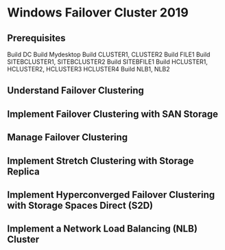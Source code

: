 # Windows Failover Cluster 2019 

## Prerequisites 

Build DC
Build Mydesktop
Build CLUSTER1, CLUSTER2
Build FILE1
Build SITEBCLUSTER1, SITEBCLUSTER2
Build SITEBFILE1
Build HCLUSTER1, HCLUSTER2, HCLUSTER3 HCLUSTER4
Build NLB1, NLB2



## Understand Failover Clustering 




## Implement Failover Clustering with SAN Storage


## Manage Failover Clustering 


## Implement Stretch Clustering with Storage Replica


## Implement Hyperconverged Failover Clustering with Storage Spaces Direct (S2D)



## Implement a Network Load Balancing (NLB) Cluster 

